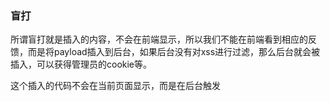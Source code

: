 ### 盲打

所谓盲打就是插入的内容，不会在前端显示，所以我们不能在前端看到相应的反馈，而是将payload插入到后台，如果后台没有对xss进行过滤，那么后台就会被插入，可以获得管理员的cookie等。

这个插入的代码不会在当前页面显示，而是在后台触发